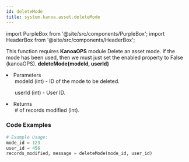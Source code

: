 ```yaml
---
id: deleteMode
title: system.kanoa.asset.deleteMode
---
```


import PurpleBox from '@site/src/components/PurpleBox';
import HeaderBox from '@site/src/components/HeaderBox';

<PurpleBox>This function requires <b>KanoaOPS</b> module</PurpleBox>
<HeaderBox header="Description">Delete an asset mode. If the mode has been used, then we must just set the enabled property to False (kanoaOPS).</HeaderBox>
<HeaderBox header="Syntax">
    <b>deleteMode(modeId, userId)</b>
    <li> Parameters <br />
        <ul>modeId (int) - ID of the mode to be deleted.</ul>
        <ul>userId (int) - User ID.</ul>
    </li>
    <li> Returns <br />
        <ul># of records modified (int).</ul>
    </li>
</HeaderBox>

### Code Examples

```python
# Example Usage:
mode_id = 123
user_id = 456
records_modified, message = deleteMode(mode_id, user_id)
